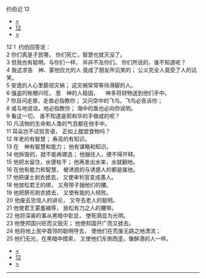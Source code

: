﻿





 约伯记 12




* [<](bible/JOB11.md)
* [12](bible/JOB.md)
* [>](bible/JOB13.md)



 
12 
1  约伯回答说：  
2 你们真是子民哪， 你们死亡，智慧也就灭没了。  
3 但我也有聪明，与你们一样， 并非不及你们。 你们所说的，谁不知道呢？  
4 我这求告　神、蒙他应允的人 竟成了朋友所讥笑的； 公义完全人竟受了人的讥笑。  
5 安逸的人心里藐视灾祸； 这灾祸常常等待滑脚的人。  
6 强盗的帐棚兴旺， 惹　神的人稳固， 　神多将财物送到他们手中。     
7 你且问走兽，走兽必指教你； 又问空中的飞鸟，飞鸟必告诉你；  
8 或与地说话，地必指教你； 海中的鱼也必向你说明。  
9 看这一切， 谁不知道是耶和华的手做成的呢？  
10 凡活物的生命和人类的气息都在他手中。  
11 耳朵岂不试验言语， 正如上膛尝食物吗？  
12 年老的有智慧； 寿高的有知识。     
13 在　神有智慧和能力； 他有谋略和知识。  
14 他拆毁的，就不能再建造； 他捆住人，便不得开释。  
15 他把水留住，水便枯干； 他再发出水来，水就翻地。  
16 在他有能力和智慧， 被诱惑的与诱惑人的都是属他。  
17 他把谋士剥衣掳去， 又使审判官变成愚人。  
18 他放松君王的绑， 又用带子捆他们的腰。  
19 他把祭司剥衣掳去， 又使有能的人倾败。  
20 他废去忠信人的讲论， 又夺去老人的聪明。  
21 他使君王蒙羞被辱， 放松有力之人的腰带。  
22 他将深奥的事从黑暗中彰显， 使死荫显为光明。  
23 他使邦国兴旺而又毁灭； 他使邦国开广而又掳去。  
24 他将地上民中首领的聪明夺去， 使他们在荒废无路之地漂流；  
25 他们无光，在黑暗中摸索， 又使他们东倒西歪，像醉酒的人一样。 
* [<](bible/JOB11.md)
* [12](bible/JOB.md)
* [>](bible/JOB13.md)





---










